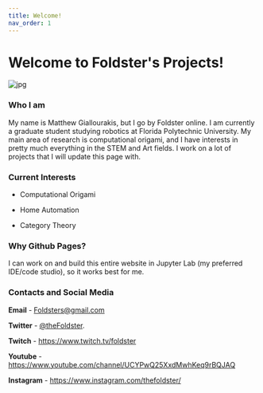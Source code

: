 ```yaml
---
title: Welcome!
nav_order: 1
---
```


# Welcome to Foldster's Projects!

![jpg](https://pbs.twimg.com/profile_images/1033816840030625793/j8mdJ51U.jpg)

### Who I am

My name is Matthew Giallourakis, but I go by Foldster online. I am currently a graduate student studying robotics at Florida Polytechnic University. 
My main area of research is computational origami, and I have interests in pretty much everything in the STEM and Art fields. 
I work on a lot of projects that I will update this page with.

### Current Interests

* Computational Origami

* Home Automation

* Category Theory


### Why Github Pages?

I can work on and build this entire website in Jupyter Lab (my preferred IDE/code studio), so it works best for me.


### Contacts and Social Media

**Email** - Foldsters@gmail.com

**Twitter** - [@theFoldster](https://twitter.com/theFoldster).

**Twitch** - <https://www.twitch.tv/foldster>

**Youtube** - <https://www.youtube.com/channel/UCYPwQ25XxdMwhKeq9rBQJAQ>

**Instagram** - <https://www.instagram.com/thefoldster/>


